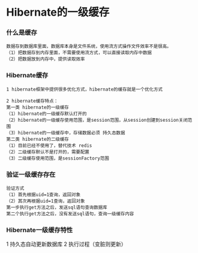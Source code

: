 # Hibernate的一级缓存

### 什么是缓存
```
数据存到数据库里面，数据库本身是文件系统，使用流方式操作文件效率不是很高。
（1）把数据存到内存里面，不需要使用流方式，可以直接读取内存中数据
（2）把数据放到内存中，提供读取效率
```

### Hibernate缓存
```
1 hibernate框架中提供很多优化方式，hibernate的缓存就是一个优化方式

2 hibernate缓存特点：
第一类 hibernate的一级缓存
（1）hibernate的一级缓存默认打开的
（2）hibernate的一级缓存使用范围，是session范围，从session创建到session关闭范围
（3）hibernate的一级缓存中，存储数据必须 持久态数据
第二类 hibernate的二级缓存
（1）目前已经不使用了，替代技术 redis
（2）二级缓存默认不是打开的，需要配置
（3）二级缓存使用范围，是sessionFactory范围
```

### 验证一级缓存存在
```
验证方式
（1）首先根据uid=1查询，返回对象
（2）其次再根据uid=1查询，返回对象
第一步执行get方法之后，发送sql语句查询数据库
第二个执行get方法之后，没有发送sql语句，查询一级缓存内容
```

### Hibernate一级缓存特性
1 持久态自动更新数据库
2 执行过程（变脏则更新）
